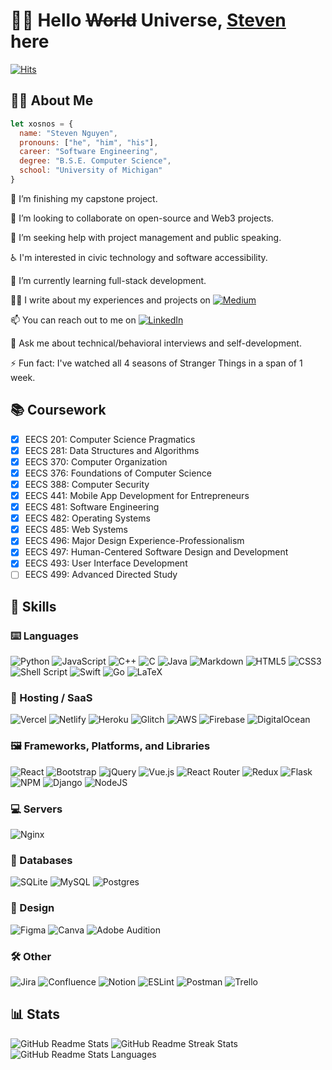 # 👋🏻 Hello ~~World~~ Universe, [Steven](https://www.xosnos.com) here

[![Hits](https://hits.seeyoufarm.com/api/count/incr/badge.svg?url=https%3A%2F%2Fgithub.com%2Fxosnos%2Fxosnos&count_bg=%2338B6FF&title_bg=%23555555&icon=&icon_color=%23E7E7E7&title=hits&edge_flat=false)](https://hits.seeyoufarm.com)

## 👦🏻 About Me

```javascript
let xosnos = {
  name: "Steven Nguyen",
  pronouns: ["he", "him", "his"],
  career: "Software Engineering",
  degree: "B.S.E. Computer Science",
  school: "University of Michigan"
}
```

🔭 I’m finishing my capstone project.

👯 I’m looking to collaborate on open-source and Web3 projects.

🤝 I’m seeking help with project management and public speaking.

♿️ I'm interested in civic technology and software accessibility.

🌱 I’m currently learning full-stack development.

✍🏻 I write about my experiences and projects on [![Medium](https://img.shields.io/badge/Medium-12100E?logo=medium&logoColor=white)](https://medium.com/@xosnos)

📫 You can reach out to me on [![LinkedIn](https://img.shields.io/badge/LinkedIn-%230077B5.svg?logo=linkedin&logoColor=white)](https://linkedin.com/in/xosnos)

💬 Ask me about technical/behavioral interviews and self-development.

⚡ Fun fact: I've watched all 4 seasons of Stranger Things in a span of 1 week.

## 📚 Coursework

- [x] EECS 201: Computer Science Pragmatics
- [x] EECS 281: Data Structures and Algorithms
- [x] EECS 370: Computer Organization
- [x] EECS 376: Foundations of Computer Science
- [x] EECS 388: Computer Security
- [x] EECS 441: Mobile App Development for Entrepreneurs
- [x] EECS 481: Software Engineering
- [x] EECS 482: Operating Systems
- [x] EECS 485: Web Systems
- [x] EECS 496: Major Design Experience-Professionalism
- [x] EECS 497: Human-Centered Software Design and Development
- [x] EECS 493: User Interface Development
- [ ] EECS 499: Advanced Directed Study

## 🐥 Skills

### ⌨️ Languages

![Python](https://img.shields.io/badge/python-3670A0?style=for-the-badge&logo=python&logoColor=ffdd54)
![JavaScript](https://img.shields.io/badge/javascript-%23323330.svg?style=for-the-badge&logo=javascript&logoColor=%23F7DF1E)
![C++](https://img.shields.io/badge/c++-%2300599C.svg?style=for-the-badge&logo=c%2B%2B&logoColor=white)
![C](https://img.shields.io/badge/c-%2300599C.svg?style=for-the-badge&logo=c&logoColor=white)
![Java](https://img.shields.io/badge/java-%23ED8B00.svg?style=for-the-badge&logo=java&logoColor=white)
![Markdown](https://img.shields.io/badge/markdown-%23000000.svg?style=for-the-badge&logo=markdown&logoColor=white)
![HTML5](https://img.shields.io/badge/html5-%23E34F26.svg?style=for-the-badge&logo=html5&logoColor=white)
![CSS3](https://img.shields.io/badge/css3-%231572B6.svg?style=for-the-badge&logo=css3&logoColor=white)
![Shell Script](https://img.shields.io/badge/shell_script-%23121011.svg?style=for-the-badge&logo=gnu-bash&logoColor=white)
![Swift](https://img.shields.io/badge/swift-F54A2A?style=for-the-badge&logo=swift&logoColor=white)
![Go](https://img.shields.io/badge/go-%2300ADD8.svg?style=for-the-badge&logo=go&logoColor=white)
![LaTeX](https://img.shields.io/badge/latex-%23008080.svg?style=for-the-badge&logo=latex&logoColor=white)
<!-- ![TypeScript](https://img.shields.io/badge/typescript-%23007ACC.svg?style=for-the-badge&logo=typescript&logoColor=white) -->
<!-- ![Solidity](https://img.shields.io/badge/Solidity-%23363636.svg?style=for-the-badge&logo=solidity&logoColor=white) -->
<!-- ![Rust](https://img.shields.io/badge/rust-%23000000.svg?style=for-the-badge&logo=rust&logoColor=white) -->
<!-- ![Kotlin](https://img.shields.io/badge/kotlin-%230095D5.svg?style=for-the-badge&logo=kotlin&logoColor=white) -->
<!-- ![GraphQL](https://img.shields.io/badge/-GraphQL-E10098?style=for-the-badge&logo=graphql&logoColor=white) -->
<!-- ![Fortran](https://img.shields.io/badge/Fortran-%23734F96.svg?style=for-the-badge&logo=fortran&logoColor=white) -->
<!-- ![Erlang](https://img.shields.io/badge/Erlang-white.svg?style=for-the-badge&logo=erlang&logoColor=a90533) -->
<!-- ![Crystal](https://img.shields.io/badge/crystal-%23000000.svg?style=for-the-badge&logo=crystal&logoColor=white) -->
<!-- ![Elm](https://img.shields.io/badge/Elm-60B5CC?style=for-the-badge&logo=elm&logoColor=white) -->
<!-- ![C#](https://img.shields.io/badge/c%23-%23239120.svg?style=for-the-badge&logo=c-sharp&logoColor=white) -->
<!-- ![Elixir](https://img.shields.io/badge/elixir-%234B275F.svg?style=for-the-badge&logo=elixir&logoColor=white) -->
<!-- ![Apache Groovy](https://img.shields.io/badge/Apache%20Groovy-4298B8.svg?style=for-the-badge&logo=Apache+Groovy&logoColor=white) -->
<!-- ![Dart](https://img.shields.io/badge/dart-%230175C2.svg?style=for-the-badge&logo=dart&logoColor=white) -->
<!-- ![Haskell](https://img.shields.io/badge/Haskell-5e5086?style=for-the-badge&logo=haskell&logoColor=white) -->
<!-- ![Lua](https://img.shields.io/badge/lua-%232C2D72.svg?style=for-the-badge&logo=lua&logoColor=white) -->
<!-- ![Ruby](https://img.shields.io/badge/ruby-%23CC342D.svg?style=for-the-badge&logo=ruby&logoColor=white) -->
<!-- ![Scala](https://img.shields.io/badge/scala-%23DC322F.svg?style=for-the-badge&logo=scala&logoColor=white) -->
<!-- ![Nim](https://img.shields.io/badge/nim-%23FFE953.svg?style=for-the-badge&logo=nim&logoColor=white) -->
<!-- ![Octave](https://img.shields.io/badge/OCTAVE-darkblue?style=for-the-badge&logo=octave&logoColor=fcd683) -->
<!-- ![PHP](https://img.shields.io/badge/php-%23777BB4.svg?style=for-the-badge&logo=php&logoColor=white) -->
<!-- ![Perl](https://img.shields.io/badge/perl-%2339457E.svg?style=for-the-badge&logo=perl&logoColor=white) -->
<!-- ![Julia](https://img.shields.io/badge/-Julia-9558B2?style=for-the-badge&logo=julia&logoColor=white) -->
<!-- ![R](https://img.shields.io/badge/r-%23276DC3.svg?style=for-the-badge&logo=r&logoColor=white) -->
<!-- ![Clojure](https://img.shields.io/badge/Clojure-%23Clojure.svg?style=for-the-badge&logo=Clojure&logoColor=Clojure) -->
<!-- ![Zig](https://img.shields.io/badge/Zig-%23F7A41D.svg?style=for-the-badge&logo=zig&logoColor=white) -->

### 🤖 Hosting / SaaS

![Vercel](https://img.shields.io/badge/vercel-%23000000.svg?style=for-the-badge&logo=vercel&logoColor=white)
![Netlify](https://img.shields.io/badge/netlify-%23000000.svg?style=for-the-badge&logo=netlify&logoColor=#00C7B7)
![Heroku](https://img.shields.io/badge/heroku-%23430098.svg?style=for-the-badge&logo=heroku&logoColor=white)
![Glitch](https://img.shields.io/badge/glitch-%233333FF.svg?style=for-the-badge&logo=glitch&logoColor=white)
![AWS](https://img.shields.io/badge/AWS-%23FF9900.svg?style=for-the-badge&logo=amazon-aws&logoColor=white)
![Firebase](https://img.shields.io/badge/firebase-%23039BE5.svg?style=for-the-badge&logo=firebase)
![DigitalOcean](https://img.shields.io/badge/DigitalOcean-%230167ff.svg?style=for-the-badge&logo=digitalOcean&logoColor=white)
<!-- ![Google Cloud](https://img.shields.io/badge/Google%20Cloud-%234285F4.svg?style=for-the-badge&logo=google-cloud&logoColor=white) -->
<!-- ![Cloudflare](https://img.shields.io/badge/Cloudflare-F38020?style=for-the-badge&logo=Cloudflare&logoColor=white) -->
### 🖼️ Frameworks, Platforms, and Libraries

![React](https://img.shields.io/badge/react-%2320232a.svg?style=for-the-badge&logo=react&logoColor=%2361DAFB)
![Bootstrap](https://img.shields.io/badge/bootstrap-%23563D7C.svg?style=for-the-badge&logo=bootstrap&logoColor=white)
![jQuery](https://img.shields.io/badge/jquery-%230769AD.svg?style=for-the-badge&logo=jquery&logoColor=white)
![Vue.js](https://img.shields.io/badge/vuejs-%2335495e.svg?style=for-the-badge&logo=vuedotjs&logoColor=%234FC08D)
![React Router](https://img.shields.io/badge/React_Router-CA4245?style=for-the-badge&logo=react-router&logoColor=white)
![Redux](https://img.shields.io/badge/redux-%23593d88.svg?style=for-the-badge&logo=redux&logoColor=white)
![Flask](https://img.shields.io/badge/flask-%23000.svg?style=for-the-badge&logo=flask&logoColor=white)
![NPM](https://img.shields.io/badge/NPM-%23000000.svg?style=for-the-badge&logo=npm&logoColor=white)
![Django](https://img.shields.io/badge/django-%23092E20.svg?style=for-the-badge&logo=django&logoColor=white)
![NodeJS](https://img.shields.io/badge/node.js-6DA55F?style=for-the-badge&logo=node.js&logoColor=white)
<!-- ![Gatsby](https://img.shields.io/badge/Gatsby-%23663399.svg?style=for-the-badge&logo=gatsby&logoColor=white) -->
<!-- ![React Native](https://img.shields.io/badge/react_native-%2320232a.svg?style=for-the-badge&logo=react&logoColor=%2361DAFB) -->
<!-- ![TailwindCSS](https://img.shields.io/badge/tailwindcss-%2338B2AC.svg?style=for-the-badge&logo=tailwind-css&logoColor=white) -->
<!-- ![Yarn](https://img.shields.io/badge/yarn-%232C8EBB.svg?style=for-the-badge&logo=yarn&logoColor=white) -->
<!-- ![FastAPI](https://img.shields.io/badge/FastAPI-005571?style=for-the-badge&logo=fastapi) -->
<!-- ![SASS](https://img.shields.io/badge/SASS-hotpink.svg?style=for-the-badge&logo=SASS&logoColor=white) -->
<!-- ![Spring](https://img.shields.io/badge/spring-%236DB33F.svg?style=for-the-badge&logo=spring&logoColor=white) -->
<!-- ![Electron.js](https://img.shields.io/badge/Electron-191970?style=for-the-badge&logo=Electron&logoColor=white) -->
<!-- ![Angular](https://img.shields.io/badge/angular-%23DD0031.svg?style=for-the-badge&logo=angular&logoColor=white) -->
<!-- ![Angular.js](https://img.shields.io/badge/angular.js-%23E23237.svg?style=for-the-badge&logo=angularjs&logoColor=white) -->
<!-- ![Express.js](https://img.shields.io/badge/express.js-%23404d59.svg?style=for-the-badge&logo=express&logoColor=%2361DAFB) -->
<!-- ![NuxtJS](https://img.shields.io/badge/Nuxt-black?style=for-the-badge&logo=nuxt.js&logoColor=white) -->
<!-- ![Next JS](https://img.shields.io/badge/Next-black?style=for-the-badge&logo=next.js&logoColor=white) -->
<!-- ![Svelte](https://img.shields.io/badge/svelte-%23f1413d.svg?style=for-the-badge&logo=svelte&logoColor=white) -->
<!-- ![Meteor JS](https://img.shields.io/badge/meteorjs-%23d74c4c.svg?style=for-the-badge&logo=meteor&logoColor=white) -->

### 💻 Servers

![Nginx](https://img.shields.io/badge/nginx-%23009639.svg?style=for-the-badge&logo=nginx&logoColor=white)
<!-- ![Apache](https://img.shields.io/badge/apache-%23D42029.svg?style=for-the-badge&logo=apache&logoColor=white) -->
<!-- ![Jenkins](https://img.shields.io/badge/jenkins-%232C5263.svg?style=for-the-badge&logo=jenkins&logoColor=white) -->

### 💽 Databases

![SQLite](https://img.shields.io/badge/sqlite-%2307405e.svg?style=for-the-badge&logo=sqlite&logoColor=white)
![MySQL](https://img.shields.io/badge/mysql-%2300f.svg?style=for-the-badge&logo=mysql&logoColor=white)
![Postgres](https://img.shields.io/badge/postgres-%23316192.svg?style=for-the-badge&logo=postgresql&logoColor=white)
<!-- ![MongoDB](https://img.shields.io/badge/MongoDB-%234ea94b.svg?style=for-the-badge&logo=mongodb&logoColor=white) -->
<!-- ![Single Store](https://img.shields.io/badge/Single%20Store-AA00FF?style=for-the-badge&logo=singlestore&logoColor=white) -->
<!-- ![AmazonDynamoDB](https://img.shields.io/badge/Amazon%20DynamoDB-4053D6?style=for-the-badge&logo=Amazon%20DynamoDB&logoColor=white) -->
<!-- ![CockroachLabs](https://img.shields.io/badge/Cockroach%20Labs-6933FF?style=for-the-badge&logo=Cockroach%20Labs&logoColor=white) -->
<!-- ![Redis](https://img.shields.io/badge/redis-%23DD0031.svg?style=for-the-badge&logo=redis&logoColor=white) -->
<!-- ![Supabase](https://img.shields.io/badge/Supabase-3ECF8E?style=for-the-badge&logo=supabase&logoColor=white) -->

### 🎨 Design

![Figma](https://img.shields.io/badge/figma-%23F24E1E.svg?style=for-the-badge&logo=figma&logoColor=white)
![Canva](https://img.shields.io/badge/Canva-%2300C4CC.svg?style=for-the-badge&logo=Canva&logoColor=white)
![Adobe Audition](https://img.shields.io/badge/Adobe%20Audition-9999FF.svg?style=for-the-badge&logo=Adobe%20Audition&logoColor=white)
<!-- ![Proto.io](https://img.shields.io/badge/Proto.io-161637?style=for-the-badge&logo=proto.io&logoColor=00e5ff) -->
<!-- ![Adobe Premiere Pro](https://img.shields.io/badge/Adobe%20Premiere%20Pro-9999FF.svg?style=for-the-badge&logo=Adobe%20Premiere%20Pro&logoColor=white) -->
<!-- ![Adobe Lightroom](https://img.shields.io/badge/Adobe%20Lightroom-31A8FF.svg?style=for-the-badge&logo=Adobe%20Lightroom&logoColor=white) -->
<!-- ![Adobe Photoshop](https://img.shields.io/badge/adobephotoshop-%2331A8FF.svg?style=for-the-badge&logo=adobephotoshop&logoColor=white) -->
<!-- ![Adobe XD](https://img.shields.io/badge/Adobe%20XD-470137?style=for-the-badge&logo=Adobe%20XD&logoColor=#FF61F6) -->

<!-- 
### ML/DL

![NumPy](https://img.shields.io/badge/numpy-%23013243.svg?style=for-the-badge&logo=numpy&logoColor=white)
![SciPy](https://img.shields.io/badge/SciPy-%230C55A5.svg?style=for-the-badge&logo=scipy&logoColor=%white)
![PyTorch](https://img.shields.io/badge/PyTorch-%23EE4C2C.svg?style=for-the-badge&logo=PyTorch&logoColor=white)
![TensorFlow](https://img.shields.io/badge/TensorFlow-%23FF6F00.svg?style=for-the-badge&logo=TensorFlow&logoColor=white)
![Plotly](https://img.shields.io/badge/Plotly-%233F4F75.svg?style=for-the-badge&logo=plotly&logoColor=white)
![scikit-learn](https://img.shields.io/badge/scikit--learn-%23F7931E.svg?style=for-the-badge&logo=scikit-learn&logoColor=white)
![Pandas](https://img.shields.io/badge/pandas-%23150458.svg?style=for-the-badge&logo=pandas&logoColor=white)
![Keras](https://img.shields.io/badge/Keras-%23D00000.svg?style=for-the-badge&logo=Keras&logoColor=white)
-->

### 🛠️ Other

![Jira](https://img.shields.io/badge/jira-%230A0FFF.svg?style=for-the-badge&logo=jira&logoColor=white)
![Confluence](https://img.shields.io/badge/confluence-%23172BF4.svg?style=for-the-badge&logo=confluence&logoColor=white)
![Notion](https://img.shields.io/badge/Notion-%23000000.svg?style=for-the-badge&logo=notion&logoColor=white)
![ESLint](https://img.shields.io/badge/ESLint-4B3263?style=for-the-badge&logo=eslint&logoColor=white)
![Postman](https://img.shields.io/badge/Postman-FF6C37?style=for-the-badge&logo=postman&logoColor=white)
![Trello](https://img.shields.io/badge/Trello-%23026AA7.svg?style=for-the-badge&logo=Trello&logoColor=white)
<!-- ![Docker](https://img.shields.io/badge/docker-%230db7ed.svg?style=for-the-badge&logo=docker&logoColor=white) -->
<!-- ![Gradle](https://img.shields.io/badge/Gradle-02303A.svg?style=for-the-badge&logo=Gradle&logoColor=white) -->
<!-- ![Kubernetes](https://img.shields.io/badge/kubernetes-%23326ce5.svg?style=for-the-badge&logo=kubernetes&logoColor=white) -->
<!-- ![Swagger](https://img.shields.io/badge/-Swagger-%23Clojure?style=for-the-badge&logo=swagger&logoColor=white) -->
<!-- ![Portfolio](https://img.shields.io/badge/Portfolio-%23000000.svg?style=for-the-badge&logo=firefox&logoColor=#FF7139) -->
<!-- ![Babel](https://img.shields.io/badge/Babel-F9DC3e?style=for-the-badge&logo=babel&logoColor=black) -->
<!-- ![Terraform](https://img.shields.io/badge/terraform-%235835CC.svg?style=for-the-badge&logo=terraform&logoColor=white) -->

## 📊 Stats

![GitHub Readme Stats](https://github-readme-stats.vercel.app/api?username=xosnos&theme=react&hide_border=false&include_all_commits=true&count_private=true)
![GitHub Readme Streak Stats](https://github-readme-streak-stats.herokuapp.com/?user=xosnos&theme=react&hide_border=false)
![GitHub Readme Stats Languages](https://github-readme-stats.vercel.app/api/top-langs/?username=xosnos&theme=react&hide_border=false&include_all_commits=true&count_private=true&layout=compact)

<!-- ## 🔗 Links
https://www.codecademy.com/profiles/xosnos
https://www.hackerrank.com/xosnos
https://leetcode.com/xosnos/
https://twitter.com/xosnos
https://www.instagram.com/xosnos/
https://www.twitch.tv/xosnos
https://open.spotify.com/user/12528730
https://www.pinterest.com/xosnos_/
-->

<!--
Credits
https://rahuldkjain.github.io/gh-profile-readme-generator/
https://gprm.itsvg.in/
-->
